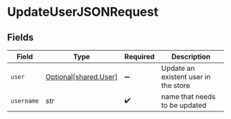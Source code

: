 # UpdateUserJSONRequest


## Fields

| Field                                                | Type                                                 | Required                                             | Description                                          |
| ---------------------------------------------------- | ---------------------------------------------------- | ---------------------------------------------------- | ---------------------------------------------------- |
| `user`                                               | [Optional[shared.User]](../../models/shared/user.md) | :heavy_minus_sign:                                   | Update an existent user in the store                 |
| `username`                                           | *str*                                                | :heavy_check_mark:                                   | name that needs to be updated                        |